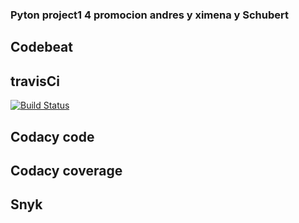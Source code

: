 ### Pyton project1 4 promocion andres y ximena y Schubert

## Codebeat

## travisCi
[![Build Status](https://travis-ci.org/andrewsbrs54/factoruv.svg?branch=master)](https://travis-ci.org/andrewsbrs54/factoruv)
## Codacy code
## Codacy coverage
## Snyk
